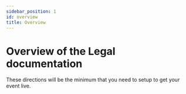 ```yaml
---
sidebar_position: 1
id: overview
title: Overview
---
```


# Overview of the Legal documentation

These directions will be the minimum that you need to setup to get your event live.